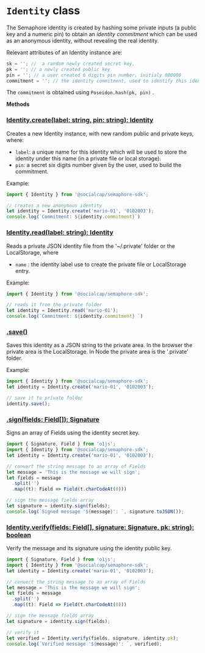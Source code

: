 # `Identity` class

The Semaphore identity is created by hashing some private inputs (a public key and a numeric pin) to obtain an _identity commitment_ which can be used as an anonymous identity, without revealing the real identity.

Relevant attributes of an Identity instance are:

~~~typescript
sk = ''; //  a random newly created secret key, 
pk = ''; // a newly created public key 
pin = ''; // a user created 6 digits pin number, initialy 000000
commitment = ''; // the identity commitment, used to identify this identity  
~~~

The `commitment` is obtained using `Poseidon.hash(pk, pin)` .

**Methods**

### [Identity.create(label: string, pin: string): Identity](src/identity.ts)

Creates a new Identity instance, with new random public and private keys, where:

- `label`: a unique name for this identity which will be used to store the identity under this name (in a private file or local storage).
- `pin`: a secret six digits number given by the user, used to build the commitment.

Example:

~~~typescript
import { Identity }	from '@socialcap/semaphore-sdk';

// creates a new anonymous identity
let identity = Identity.create('mario-01', '0102003');
console.log(`Commitment: ${identity.commitment}`)
~~~

### [Identity.read(label: string): Identity](src/identity.ts)

Reads a private JSON identity file from the '~/.private' folder or the LocalStorage, where

   * `name` : the identity label use to create the private file or LocalStorage entry.

Example:

~~~typescript
import { Identity }	from '@socialcap/semaphore-sdk';

// reads it from the private folder
let identity = Identity.read('mario-01');
console.log(`Commitment: ${identity.commitment} `)
~~~

### [.save()](src/identity.ts)

Saves this identity as a JSON string to the private area. In the browser the private area is the LocalStorage. In Node the private area is the '.private' folder.

Example:

~~~typescript
import { Identity }	from '@socialcap/semaphore-sdk';
let identity = Identity.create('mario-01', '0102003');

// save it to private folder
identity.save();
~~~

### [.sign(fields: Field[]): Signature](src/identity.ts)

Signs an array of Fields using the identity secret key.

~~~typescript
import { Signature, Field } from 'o1js';
import { Identity }	from '@socialcap/semaphore-sdk';
let identity = Identity.create('mario-01', '0102003');

// convert the string message to an array of Fields
let message = 'This is the message we will sign';
let fields = message
  .split('')
  .map((t): Field => Field(t.charCodeAt(0)))

// sign the message fields array
let signature = identity.sign(fields);
console.log(`Signed message '${message}': `, signature.toJSON());
~~~

### [Identity.verify(fields: Field[], signature: Signature, pk: string): boolean](src/identity.ts)

Verify the message and its signature using the identity public key.

~~~typescript
import { Signature, Field } from 'o1js';
import { Identity }	from '@socialcap/semaphore-sdk';
let identity = Identity.create('mario-01', '0102003');

// convert the string message to an array of Fields
let message = 'This is the message we will sign';
let fields = message
  .split('')
  .map((t): Field => Field(t.charCodeAt(0)))

// sign the message fields array
let signature = identity.sign(fields);

// verify it 
let verified = Identity.verify(fields, signature, identity.pk);
console.log(`Verified message '${message}': `, verified);
~~~


